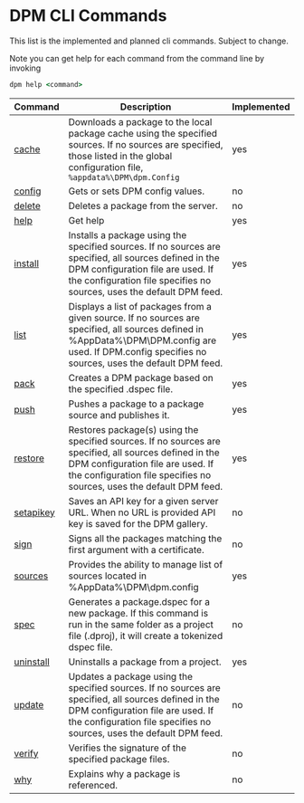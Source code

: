# DPM CLI Commands

This list is the implemented and planned cli commands. Subject to change.

Note you can get help for each command from the command line by invoking

```bat
dpm help <command>
```

| Command                          | Description                                                                                                                                                                                                          | Implemented |
| -------------------------------- | -------------------------------------------------------------------------------------------------------------------------------------------------------------------------------------------------------------------- | ----------- |
| [cache](./cache-command)         | Downloads a package to the local package cache using the specified sources. If no sources are specified, those listed in the global configuration file, `%appdata%\DPM\dpm.Config`                                   | yes         |
| [config](./config-command)       | Gets or sets DPM config values.                                                                                                                                                                                      | no          |
| [delete](./delete-command)       | Deletes a package from the server.                                                                                                                                                                                   | no          |
| [help](./help-command)           | Get help                                                                                                                                                                                                             | yes         |
| [install](./install-command)     | Installs a package using the specified sources. If no sources are specified, all sources defined in the DPM configuration file are used. If the configuration file specifies no sources, uses the default DPM feed.  | yes         |
| [list](./list-command)           | Displays a list of packages from a given source. If no sources are specified, all sources defined in %AppData%\DPM\DPM.config are used. If DPM.config specifies no sources, uses the default DPM feed.               | yes         |
| [pack](./pack-command)           | Creates a DPM package based on the specified .dspec file.                                                                                                                                                            | yes         |
| [push](./push-command)           | Pushes a package to a package source and publishes it.                                                                                                                                                               | yes         |
| [restore](./restore-command)     | Restores package(s) using the specified sources. If no sources are specified, all sources defined in the DPM configuration file are used. If the configuration file specifies no sources, uses the default DPM feed. | yes         |
| [setapikey](./setapikey-command) | Saves an API key for a given server URL. When no URL is provided API key is saved for the DPM gallery.                                                                                                               | no          |
| [sign](./sign-command)           | Signs all the packages matching the first argument with a certificate.                                                                                                                                               | no          |
| [sources](./sources-command)     | Provides the ability to manage list of sources located in %AppData%\DPM\dpm.config                                                                                                                                   | yes         |
| [spec](./spec-command)           | Generates a package.dspec for a new package. If this command is run in the same folder as a project file (.dproj), it will create a tokenized dspec file.                                                            | no          |
| [uninstall](./uninstall-command) | Uninstalls a package from a project.                                                                                                                                                                                 | yes         |
| [update](./update-command)       | Updates a package using the specified sources. If no sources are specified, all sources defined in the DPM configuration file are used. If the configuration file specifies no sources, uses the default DPM feed.   | no          |
| [verify](./verify-command)       | Verifies the signature of the specified package files.                                                                                                                                                               | no          |
| [why](./why-command)             | Explains why a package is referenced.                                                                                                                                                                                | no          |
